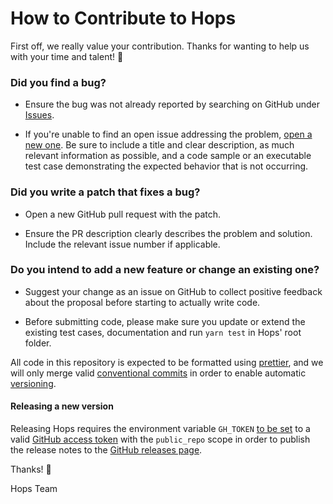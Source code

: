 # How to Contribute to Hops

First off, we really value your contribution. Thanks for wanting to help us with your time and talent! :rainbow:

### Did you find a bug?

- Ensure the bug was not already reported by searching on GitHub under [Issues](https://github.com/xing/hops/issues).

- If you're unable to find an open issue addressing the problem, [open a new one](https://github.com/xing/hops/issues/new). Be sure to include a title and clear description, as much relevant information as possible, and a code sample or an executable test case demonstrating the expected behavior that is not occurring.

### Did you write a patch that fixes a bug?

- Open a new GitHub pull request with the patch.

- Ensure the PR description clearly describes the problem and solution. Include the relevant issue number if applicable.

### Do you intend to add a new feature or change an existing one?

- Suggest your change as an issue on GitHub to collect positive feedback about the proposal before starting to actually write code.

- Before submitting code, please make sure you update or extend the existing test cases, documentation and run `yarn test` in Hops' root folder.

All code in this repository is expected to be formatted using [prettier](https://prettier.io), and we will only merge valid [conventional commits](https://conventionalcommits.org) in order to enable automatic [versioning](https://semver.org).

#### Releasing a new version

Releasing Hops requires the environment variable `GH_TOKEN` [to be set](https://github.com/lerna/lerna/tree/master/commands/version#--github-release) to a valid [GitHub access token](https://help.github.com/en/articles/creating-a-personal-access-token-for-the-command-line) with the `public_repo` scope in order to publish the release notes to the [GitHub releases page](https://github.com/xing/hops/releases).

Thanks! :green_heart:

Hops Team
